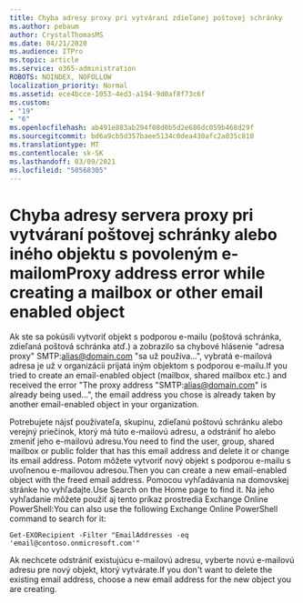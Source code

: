 ```yaml
---
title: Chyba adresy proxy pri vytváraní zdieľanej poštovej schránky
ms.author: pebaum
author: CrystalThomasMS
ms.date: 04/21/2020
ms.audience: ITPro
ms.topic: article
ms.service: o365-administration
ROBOTS: NOINDEX, NOFOLLOW
localization_priority: Normal
ms.assetid: ece4bcce-1053-4ed3-a194-9d0af8f73c6f
ms.custom:
- "19"
- "6"
ms.openlocfilehash: ab491e883ab294f08d0b5d2e686dc059b468d29f
ms.sourcegitcommit: bd6a9cb5d357baee5134c0dea430afc2a035c810
ms.translationtype: MT
ms.contentlocale: sk-SK
ms.lasthandoff: 03/09/2021
ms.locfileid: "50568305"
---
```

# <a name="proxy-address-error-while-creating-a-mailbox-or-other-email-enabled-object"></a><span data-ttu-id="f90f8-102">Chyba adresy servera proxy pri vytváraní poštovej schránky alebo iného objektu s povoleným e-mailom</span><span class="sxs-lookup"><span data-stu-id="f90f8-102">Proxy address error while creating a mailbox or other email enabled object</span></span>

<span data-ttu-id="f90f8-103">Ak ste sa pokúsili vytvoriť objekt s podporou e-mailu (poštová schránka, zdieľaná poštová schránka atď.) a zobrazilo sa chybové hlásenie "adresa proxy" SMTP:alias@domain.com "sa už používa...", vybratá e-mailová adresa je už v organizácii prijatá iným objektom s podporou e-mailu.</span><span class="sxs-lookup"><span data-stu-id="f90f8-103">If you tried to create an email-enabled object (mailbox, shared mailbox etc.) and received the error "The proxy address "SMTP:alias@domain.com" is already being used…", the email address you chose is already taken by another email-enabled object in your organization.</span></span>
  
<span data-ttu-id="f90f8-104">Potrebujete nájsť používateľa, skupinu, zdieľanú poštovú schránku alebo verejný priečinok, ktorý má túto e-mailovú adresu, a odstrániť ho alebo zmeniť jeho e-mailovú adresu.</span><span class="sxs-lookup"><span data-stu-id="f90f8-104">You need to find the user, group, shared mailbox or public folder that has this email address and delete it or change its email address.</span></span> <span data-ttu-id="f90f8-105">Potom môžete vytvoriť nový objekt s podporou e-mailu s uvoľnenou e-mailovou adresou.</span><span class="sxs-lookup"><span data-stu-id="f90f8-105">Then you can create a new email-enabled object with the freed email address.</span></span> <span data-ttu-id="f90f8-106">Pomocou vyhľadávania na domovskej stránke ho vyhľadajte.</span><span class="sxs-lookup"><span data-stu-id="f90f8-106">Use Search on the Home page to find it.</span></span> <span data-ttu-id="f90f8-107">Na jeho vyhľadanie môžete použiť aj tento príkaz prostredia Exchange Online PowerShell:</span><span class="sxs-lookup"><span data-stu-id="f90f8-107">You can also use the following Exchange Online PowerShell command to search for it:</span></span>

`
    Get-EXORecipient -Filter "EmailAddresses -eq 'email@contoso.onmicrosoft.com'"
`
  
<span data-ttu-id="f90f8-108">Ak nechcete odstrániť existujúcu e-mailovú adresu, vyberte novú e-mailovú adresu pre nový objekt, ktorý vytvárate.</span><span class="sxs-lookup"><span data-stu-id="f90f8-108">If you don't want to delete the existing email address, choose a new email address for the new object you are creating.</span></span>
  